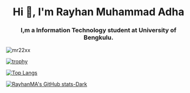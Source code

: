 <h1 align="center">Hi 👋, I'm Rayhan Muhammad Adha</h1>
<h3 align="center">I,m a Information Technology student at University of Bengkulu.</h3>

<p align="left"> <img src="https://komarev.com/ghpvc/?username=mr22xx&label=Profile%20views&color=0e75b6&style=flat" alt="mr22xx" /> </p>

[![trophy](https://github-profile-trophy.vercel.app/?username=mr22XX&theme=dark#gh-dark-mode-only)](https://github.com/ryo-ma/github-profile-trophydark#gh-dark-mode-only)


[![Top Langs](https://github-readme-stats.vercel.app/api/top-langs/?username=mr22XX&layout=compact&theme=dark#gh-dark-mode-only)](https://github.com/anuraghazra/github-readme-stats#gh-dark-mode-only)


[![RayhanMA's GitHub stats-Dark](https://github-readme-stats.vercel.app/api?username=mr22XX&show_icons=true&theme=dark#gh-dark-mode-only)](https://github.com/anuraghazra/github-readme-stats#gh-dark-mode-only)

